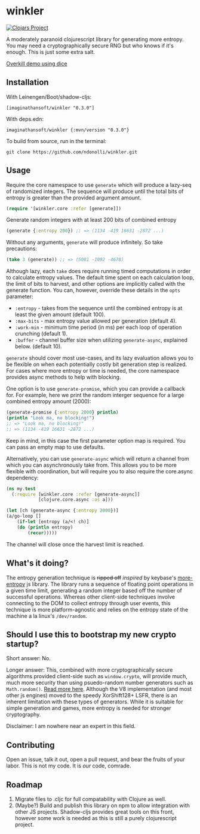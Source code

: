 # winkler
[![Clojars Project](https://img.shields.io/clojars/v/imaginathansoft/winkler.svg)](https://clojars.org/imaginathansoft/winkler)

A moderately paranoid clojurescript library for generating more entropy. You may need a cryptographically secure RNG but who knows if it's enough.  This is just some extra salt.

[Overkill demo using dice](https://winkler-demo.netlify.app/)

## Installation

With Leinengen/Boot/shadow-cljs:
```
[imaginathansoft/winkler "0.3.0"]
```

With deps.edn:
```
imaginathansoft/winkler {:mvn/version "0.3.0"}
```

To build from source, run in the terminal:

```
git clone https://github.com/ndonolli/winkler.git
```

## Usage

Require the core namespace to use `generate` which will produce a lazy-seq of randomized integers. The sequence will produce until the total bits of entropy is greater than the provided argument amount.

```clojure
(require '[winkler.core :refer [generate]])
```

Generate random integers with at least 200 bits of combined entropy
```clojure
(generate {:entropy 200}) ;; => (1134 -419 16631 -2872 ...)
```
Without any arguments, `generate` will produce infinitely. So take precautions:
```clojure
(take 3 (generate)) ;; => (5081 -1092 -4678)
```

Although lazy, each `take` does require running timed computations in order to calculate entropy values. The default time spent on each calculation loop, the limit of bits to harvest, and other options are implicitly called with the generate function.  You can, however, override these details in the `opts` parameter:
- `:entropy` - takes from the sequence until the combined entropy is at least the given amount (default 100).
- `:max-bits` - max entropy value allowed per generation (default 4).
- `:work-min` - minimum time period (in ms) per each loop of operation crunching (default 1).
- `:buffer` - channel buffer size when utilizing `generate-async`, explained below. (default 10).

`generate` should cover most use-cases, and its lazy evaluation allows you to be flexible on when each potentially costly bit generation step is realized.  For cases where more entropy or time is needed, the core namespace provides async methods to help with blocking.

One option is to use `generate-promise`, which you can provide a callback for. For example, here we print the random interger sequence for a large combined entropy amount (2000):
```clojure
(generate-promise {:entropy 2000} println)
(println "Look ma, no blocking!") 
;; => "Look ma, no blocking!"
;; => (1134 -419 16631 -2872 ...)
```
Keep in mind, in this case the first parameter option map is required.  You can pass an empty map to use defaults.

Alternatively, you can use `generate-async` which will return a channel from which you can asynchronously take from. This allows you to be more flexible with coordination, but will require 
you to also require the core.async dependency:
```clojure
(ns my.test
  (:require [winkler.core :refer [generate-async]]
            [clojure.core.async :as a]))

(let [ch (generate-async {:entropy 2000})]
(a/go-loop []
    (if-let [entropy (a/<! ch)]
    (do (println entropy)
        (recur)))))
```
The channel will close once the harvest limit is reached.

## What's it doing?

The entropy generation technique is ~~ripped off~~ *inspired* by keybase's [more-entropy](https://github.com/keybase/more-entropy) js library.  The library runs a sequence of floating point operations in a given time limit, generating a random integer based off the number of successful operations.  Whereas other client-side techniques involve connecting to the DOM to collect entropy through user events, this technique is more platform-agnostic and relies on the entropy state of the machine a la linux's `/dev/random`.

## Should I use this to bootstrap my new crypto startup?

Short answer: No.

Longer answer: This, combined with more cryptographically secure algorithms provided client-side such as `window.crypto`, will provide much, much more security than using psuedo-random number generators such as `Math.random()`. [Read more here](https://stackoverflow.com/questions/578700/how-trustworthy-is-javascripts-random-implementation-in-various-browsers).  Although the V8 implementation (and most other js engines) moved to the speedy XorShift128+ LSFR, there is an inherent limitation with these types of generators.  While it is suitable for simple generation and games, more entropy is needed for stronger cryptography.

Disclaimer: I am nowhere near an expert in this field.

## Contributing

Open an issue, talk it out, open a pull request, and bear the fruits of your labor. This is not my code. It is *our* code, comrade.

## Roadmap

1. Migrate files to .cljc for full compatability with Clojure as well. 
2. (Maybe?) Build and publish this library on npm to allow integration with other JS projects. Shadow-cljs provides great tools on this front, however some work is needed as this is still a purely clojurescript project. 